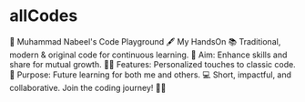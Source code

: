 # allCodes
🚀 Muhammad Nabeel's Code Playground 🖋️ My HandsOn 📚 Traditional, modern &amp; original code for continuous learning. 🚀 Aim: Enhance skills and share for mutual growth. 👨‍💻 Features: Personalized touches to classic code. 🌟 Purpose: Future learning for both me and others. 💻 Short, impactful, and collaborative. Join the coding journey! 🚀✨
